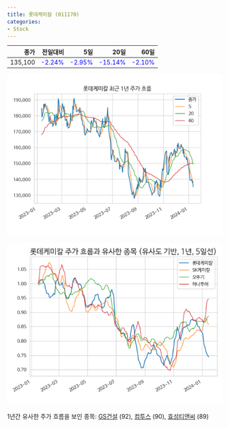 ```yaml
---
title: 롯데케미칼 (011170)
categories:
- Stock
---
```


|종가|전일대비|5일|20일|60일|
|---:|-------:|--:|---:|---:|
|135,100|<span style="color: blue">-2.24%</span>|<span style="color: blue">-2.95%</span>|<span style="color: blue">-15.14%</span>|<span style="color: blue">-2.10%</span>|


<!-- more -->

![011170](/assets/images/stock/011170.png)

![011170](/assets/images/stock/011170_sim.png)

1년간 유사한 주가 흐름을 보인 종목:
[GS건설](/stock/006360/) (92),
[컴투스](/stock/078340/) (90),
[효성티앤씨](/stock/298020/) (89)
